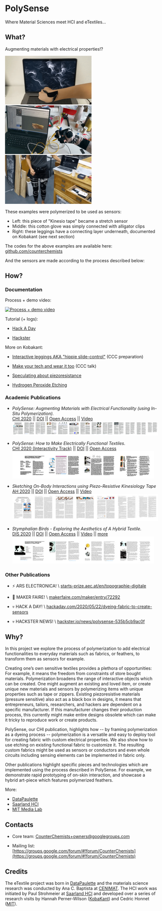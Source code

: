 # PolySense

Where Material Sciences meet HCI and eTextiles...


## What?

Augmenting materials with electrical properties!?

<img width="285" src="files/perlin.gif"> <img width="285" src="files/glove.gif"> <img width="285" src="files/leggings.gif">

These examples were polymerized to be used as sensors:
  - Left: this piece of "Kinesio tape" became a stretch sensor
  - Middle: this cotton glove was simply connected with alligator clips
  - Right: these leggings have a connecting layer underneath, documented on Kobakant (see next section)

The codes for the above examples are available here:
[github.com/counterchemists](https://github.com/counterchemists)

And the sensors are made according to the process described below:


## How?
### Documentation

Process + demo video:

[![Process + demo video](https://img.youtube.com/vi/QGMpUNgQt00/0.jpg)](https://youtu.be/QGMpUNgQt00)


Tutorial (+ logs):

  - [Hack A Day](https://hackaday.io/project/168380-polysense)

  - [Hackster](https://www.hackster.io/cedric/polysense-a36d44)


More on Kobakant:

  - [Interactive leggings AKA "hippie slide-control"](https://www.kobakant.at/DIY/?p=7823) (CCC preparation)

  - [Make your tech and wear it too](https://www.kobakant.at/DIY/?p=7737) (CCC talk)

  - [Speculating about piezoresistance](https://www.kobakant.at/DIY/?p=7832)

  - [Hydrogen Peroxide Etching](https://www.kobakant.at/DIY/?p=7841)


### Academic Publications

  - _PolySense: Augmenting Materials with Electrical Functionality (using In-Situ Polymerization)._
<br> [CHI 2020](https://chi2020.acm.org/) ||
[DOI](https://doi.org/10.1145/3313831.3376841) ||
[Open Access](files/PolySense.pdf) ||
[Video](https://www.youtube.com/watch?v=nmtneKl1_Ic)
<br> [![PolySense Paper](files/PolySense.jpg)](files/PolySense.pdf)

  - _PolySense: How to Make Electrically Functional Textiles._
<br> [CHI 2020 (Interactivity Track)](https://chi2020.acm.org/) ||
[DOI](https://doi.org/10.1145/3334480.3383148) ||
[Open Access](files/PolySense_demo.pdf)
<br> [![PolySense Demo Paper](files/PolySense_demo.jpg)](files/PolySense_demo.pdf)

  - _Sketching On-Body Interactions using Piezo-Resistive Kinesiology Tape_
<br> [AH 2020](https://augmented-humans.org/) ||
[DOI](https://doi.org/10.1145/3384657.3384774) ||
[Open Access](files/PolySense_On-Body.pdf) ||
[Video](https://www.youtube.com/watch?v=LZDMlTWuRVw)
<br> [![PolySense On-Body](files/PolySense_On-Body.jpg)](files/PolySense_On-Body.pdf)

  - _Stymphalian Birds - Exploring the Aesthetics of A Hybrid Textile._
<br> [DIS 2020](https://dis.acm.org/2020) ||
[DOI](https://doi.org/10.1145/3393914.3395840) ||
[Open Access](files/Stymphalian-Birds.pdf) ||
[Video](https://youtu.be/CTibZL-BmbQ) ||
[more](https://audreybriot.fr/stymphalian-birds/)
<br> [![PolySense On-Body](files/Stymphalian-Birds.jpg)](files/Stymphalian-Birds.pdf)


### Other Publications


  - ⚡ ARS ELECTRONICA! \\
[starts-prize.aec.at/en/topographie-digitale](https://starts-prize.aec.at/en/topographie-digitale/)

  - 🤖 MAKER FAIRE! \\
[makerfaire.com/maker/entry/72292](https://makerfaire.com/maker/entry/72292)

  - 💀 HACK A DAY! \\
[hackaday.com/2020/05/22/dyeing-fabric-to-create-sensors](https://hackaday.com/2020/05/22/dyeing-fabric-to-create-sensors/)

  - 💀 HACKSTER NEWS! \\
[hackster.io/news/polysense-535b5cb9ac0f](https://www.hackster.io/news/polysense-makes-existing-textiles-conductive-to-add-electronic-functionalityv-535b5cb9ac0f)



## Why?

In this project we explore the process of polymerization to add electrical functionalities to everyday materials such as fabrics, or feathers, to transform them as sensors for example.

Creating one’s own sensitive textiles provides a plethora of opportunities:
For example, it means the freedom from constraints of store bought materials. Polymerization broadens the range of interactive objects which can be created. One might augment an existing and loved item, or create unique new materials and sensors by polymerizing items with unique properties such as tape or zippers.
Existing piezoresistive materials (pressure sensitive) also act as a black box in designs, it means that entrepreneurs, tailors, researchers, and hackers are dependent on a specific manufacturer. If this manufacturer changes their production process, this currently might make entire designs obsolete which can make it tricky to reproduce work or create products.

PolySense, our CHI publication, highlights how -- by framing polymerization as a dyeing process -- polymerization is a versatile and easy to deploy tool for creating fabric with custom electrical properties. We also show how to use etching on existing functional fabric to customize it. The resulting custom fabrics might be used as sensors or conductors and even whole circuits including sensing elements can be implemented in fabric only.

Other publications highlight specific pieces and technologies which are implemented using the process described in PolySense. For example, we demonstrate rapid prototyping of on-skin interaction, and showcase a hybrid art-piece which features polymerized feathers.

More:
  - [DataPaulette](http://datapaulette.org/work/topographie-digitale/)
  - [Saarland HCI](https://hci.cs.uni-saarland.de/research/polysense/)
  - [MIT Media Lab](https://www.media.mit.edu/projects/material-functionalization/overview/)


## Contacts

  - Core team: [CounterChemists+owners@googlegroups.com](mailto:CounterChemists+owners@googlegroups.com)

  - Mailing list: [https://groups.google.com/forum/#!forum/CounterChemists](https://groups.google.com/forum/#!forum/CounterChemists)


## Credits

The eTextile project was born in [DataPaulette](http://datapaulette.org) and the materials science research was conducted by Ana C. Baptista at [CENIMAT](https://www.cenimat.fct.unl.pt/). The HCI work was initiated by Paul Strohmeier at [Saarland HCI](https://hci.cs.uni-saarland.de/) and developed over a series of research visits by Hannah Perner-Wilson ([KobaKant](https://www.kobakant.at/DIY/)) and Cedric Honnet ([MIT](https://www.media.mit.edu/projects/material-functionalization/overview/)).

